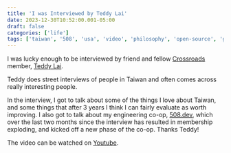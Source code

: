 ```yaml
---
title: 'I was Interviewed by Teddy Lai'
date: 2023-12-30T10:52:00.001-05:00
draft: false
categories: ['life']
tags: ['taiwan', '508', 'usa', 'video', 'philosophy', 'open-source', 'g0v']
---
```



I was lucky enough to be interviewed by friend and fellow [Crossroads](http://crossroads.tw/) member, [Teddy Lai](https://www.youtube.com/@teddylai886).

Teddy does street interviews of people in Taiwan and often comes across really interesting people.

In the interview, I got to talk about some of the things I love about Taiwan, and some things
that after 3 years I think I can fairly evaluate as worth improving. I also got to talk about
my engineering co-op, [508.dev](https://508.dev), which over the last two months since the interview has resulted
in membership exploding, and kicked off a new phase of the co-op. Thanks Teddy!

The video can be watched on [Youtube](https://www.youtube.com/watch?v=db8FfUShu8g).
